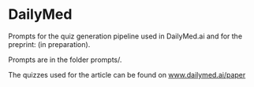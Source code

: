 # DailyMed

Prompts for the quiz generation pipeline used in DailyMed.ai and for the preprint: (in preparation).

Prompts are in the folder prompts/.

The quizzes used for the article can be found on www.dailymed.ai/paper
